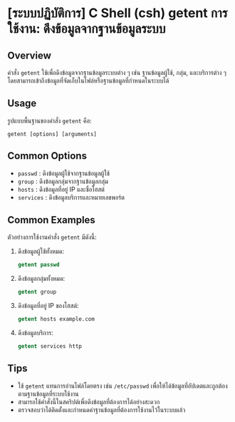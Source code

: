 # [ระบบปฏิบัติการ] C Shell (csh) getent การใช้งาน: ดึงข้อมูลจากฐานข้อมูลระบบ

## Overview
คำสั่ง `getent` ใช้เพื่อดึงข้อมูลจากฐานข้อมูลระบบต่าง ๆ เช่น ฐานข้อมูลผู้ใช้, กลุ่ม, และบริการต่าง ๆ โดยสามารถเข้าถึงข้อมูลที่จัดเก็บในไฟล์หรือฐานข้อมูลที่กำหนดในระบบได้

## Usage
รูปแบบพื้นฐานของคำสั่ง `getent` คือ:

```
getent [options] [arguments]
```

## Common Options
- `passwd` : ดึงข้อมูลผู้ใช้จากฐานข้อมูลผู้ใช้
- `group` : ดึงข้อมูลกลุ่มจากฐานข้อมูลกลุ่ม
- `hosts` : ดึงข้อมูลที่อยู่ IP และชื่อโฮสต์
- `services` : ดึงข้อมูลบริการและหมายเลขพอร์ต

## Common Examples
ตัวอย่างการใช้งานคำสั่ง `getent` มีดังนี้:

1. ดึงข้อมูลผู้ใช้ทั้งหมด:
   ```csh
   getent passwd
   ```

2. ดึงข้อมูลกลุ่มทั้งหมด:
   ```csh
   getent group
   ```

3. ดึงข้อมูลที่อยู่ IP ของโฮสต์:
   ```csh
   getent hosts example.com
   ```

4. ดึงข้อมูลบริการ:
   ```csh
   getent services http
   ```

## Tips
- ใช้ `getent` แทนการอ่านไฟล์โดยตรง เช่น `/etc/passwd` เพื่อให้ได้ข้อมูลที่อัปเดตและถูกต้องตามฐานข้อมูลที่ระบบใช้งาน
- สามารถใช้คำสั่งนี้ในสคริปต์เพื่อดึงข้อมูลที่ต้องการได้อย่างสะดวก
- ตรวจสอบว่าได้ติดตั้งและกำหนดค่าฐานข้อมูลที่ต้องการใช้งานไว้ในระบบแล้ว